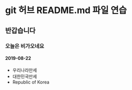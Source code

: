 # git 허브 README.md 파일 연습
## 반갑습니다
### 오늘은 비가오네요
#### 2019-08-22

* 우리나라만세
* 대한민국만세
* Republic of Korea
